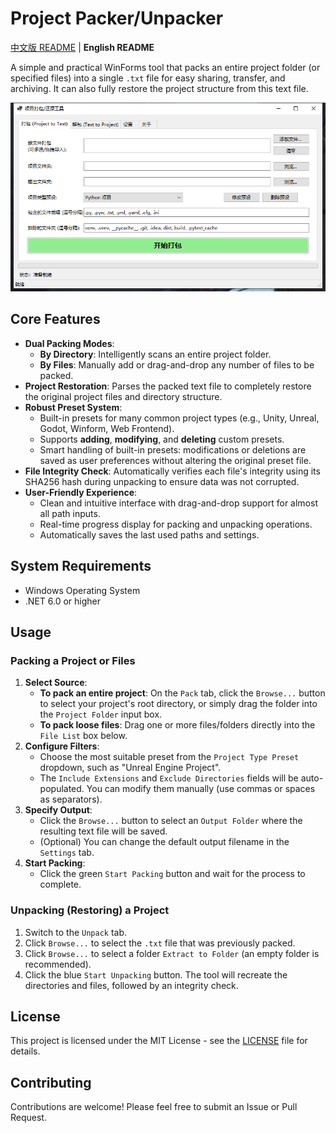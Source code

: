# Project Packer/Unpacker

[中文版 README](README.md) | **English README**

A simple and practical WinForms tool that packs an entire project folder (or specified files) into a single `.txt` file for easy sharing, transfer, and archiving. It can also fully restore the project structure from this text file.

![Application Screenshot](https://raw.githubusercontent.com/YakushijiW/project-converter/main/screenshot.png)

## Core Features

- **Dual Packing Modes**:
    - **By Directory**: Intelligently scans an entire project folder.
    - **By Files**: Manually add or drag-and-drop any number of files to be packed.
- **Project Restoration**: Parses the packed text file to completely restore the original project files and directory structure.
- **Robust Preset System**:
    - Built-in presets for many common project types (e.g., Unity, Unreal, Godot, Winform, Web Frontend).
    - Supports **adding**, **modifying**, and **deleting** custom presets.
    - Smart handling of built-in presets: modifications or deletions are saved as user preferences without altering the original preset file.
- **File Integrity Check**: Automatically verifies each file's integrity using its SHA256 hash during unpacking to ensure data was not corrupted.
- **User-Friendly Experience**:
    - Clean and intuitive interface with drag-and-drop support for almost all path inputs.
    - Real-time progress display for packing and unpacking operations.
    - Automatically saves the last used paths and settings.

## System Requirements

- Windows Operating System
- .NET 6.0 or higher

## Usage

### Packing a Project or Files

1.  **Select Source**:
    - **To pack an entire project**: On the `Pack` tab, click the `Browse...` button to select your project's root directory, or simply drag the folder into the `Project Folder` input box.
    - **To pack loose files**: Drag one or more files/folders directly into the `File List` box below.
2.  **Configure Filters**:
    - Choose the most suitable preset from the `Project Type Preset` dropdown, such as "Unreal Engine Project".
    - The `Include Extensions` and `Exclude Directories` fields will be auto-populated. You can modify them manually (use commas or spaces as separators).
3.  **Specify Output**:
    - Click the `Browse...` button to select an `Output Folder` where the resulting text file will be saved.
    - (Optional) You can change the default output filename in the `Settings` tab.
4.  **Start Packing**:
    - Click the green `Start Packing` button and wait for the process to complete.

### Unpacking (Restoring) a Project

1.  Switch to the `Unpack` tab.
2.  Click `Browse...` to select the `.txt` file that was previously packed.
3.  Click `Browse...` to select a folder `Extract to Folder` (an empty folder is recommended).
4.  Click the blue `Start Unpacking` button. The tool will recreate the directories and files, followed by an integrity check.

## License

This project is licensed under the MIT License - see the [LICENSE](LICENSE) file for details.

## Contributing

Contributions are welcome! Please feel free to submit an Issue or Pull Request.